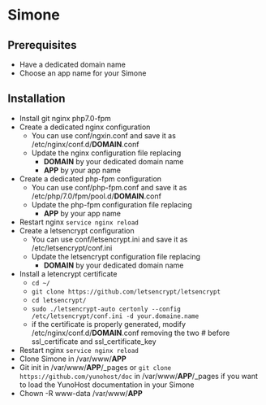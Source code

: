 Simone
======

Prerequisites
------------

* Have a dedicated domain name
* Choose an app name for your Simone

Installation
------------

* Install git nginx php7.0-fpm
* Create a dedicated nginx configuration
  * You can use conf/ngxin.conf and save it as /etc/nginx/conf.d/__DOMAIN__.conf
  * Update the nginx configuration file replacing
    * __DOMAIN__ by your dedicated domain name
    * __APP__ by your app name 
* Create a dedicated php-fpm configuration
  * You can use conf/php-fpm.conf and save it as /etc/php/7.0/fpm/pool.d/__DOMAIN__.conf
  * Update the php-fpm configuration file replacing
    * __APP__ by your app name
* Restart nginx `service nginx reload`
* Create a letsencrypt configuration
  * You can use conf/letsencrypt.ini and save it as /etc/letsencrypt/conf.ini
  * Update the letsencrypt configuration file replacing
    * __DOMAIN__ by your dedicated domain name
* Install a letencrypt certificate
  * `cd ~/`
  * `git clone https://github.com/letsencrypt/letsencrypt`
  * `cd letsencrypt/`
  * `sudo ./letsencrypt-auto certonly --config /etc/letsencrypt/conf.ini -d your.domaine.name`
  * if the certificate is properly generated, modify /etc/nginx/conf.d/__DOMAIN__.conf removing the two # before ssl_certificate and ssl_certificate_key
* Restart nginx `service nginx reload`
* Clone Simone in /var/www/__APP__
* Git init in /var/www/__APP__/_pages or `git clone https://github.com/yunohost/doc` in /var/www/__APP__/_pages if you want to load the YunoHost documentation in your Simone
* Chown -R www-data /var/www/__APP__
